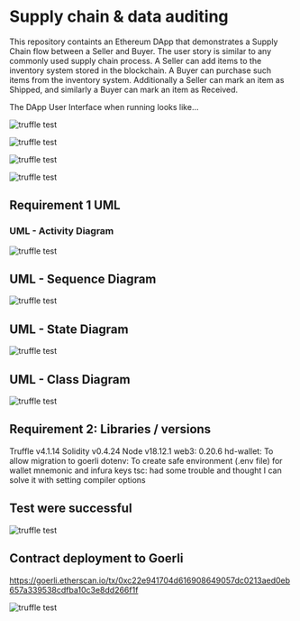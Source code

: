 # Supply chain & data auditing

This repository containts an Ethereum DApp that demonstrates a Supply Chain flow between a Seller and Buyer. The user story is similar to any commonly used supply chain process. A Seller can add items to the inventory system stored in the blockchain. A Buyer can purchase such items from the inventory system. Additionally a Seller can mark an item as Shipped, and similarly a Buyer can mark an item as Received.

The DApp User Interface when running looks like...

![truffle test](images/ftc_product_overview.png)

![truffle test](images/ftc_farm_details.png)

![truffle test](images/ftc_product_details.png)

![truffle test](images/ftc_transaction_history.png)

## Requirement 1 UML
### UML - Activity Diagram
![truffle test](images/UML_Activity.png)

## UML - Sequence Diagram
![truffle test](images/UML-Sequence.png)

## UML - State Diagram
![truffle test](images/UML-State.png)

## UML - Class Diagram
![truffle test](images/UML-Class.png)


## Requirement 2: Libraries / versions
Truffle v4.1.14
Solidity v0.4.24
Node v18.12.1
web3: 0.20.6
hd-wallet: To allow migration to goerli
dotenv: To create safe environment (.env file) for wallet mnemonic and infura keys
tsc: had some trouble and thought I can solve it with setting compiler options

## Test were successful
![truffle test](images/Tests_successful.png)

## Contract deployment to Goerli
https://goerli.etherscan.io/tx/0xc22e941704d616908649057dc0213aed0eb657a339538cdfba10c3e8dd266f1f

![truffle test](images/Migration-goerli.png)

